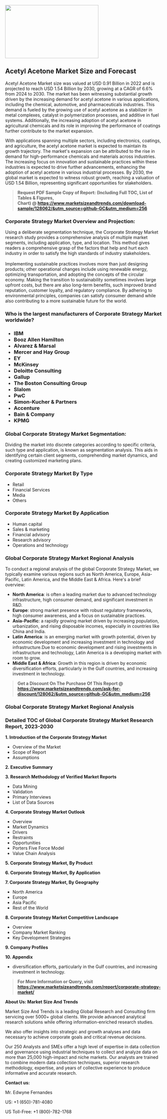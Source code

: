 <p><img class="alignnone size-medium wp-image-20088" src="https://ffe5etoiles.com/wp-content/uploads/2024/12/MST1-300x171.png" alt="" width="300" height="171" /></p><h2>Acetyl Acetone Market Size and Forecast</h2><p>Acetyl Acetone Market size was valued at USD 0.91 Billion in 2022 and is projected to reach USD 1.54 Billion by 2030, growing at a CAGR of 6.6% from 2024 to 2030. The market has been witnessing substantial growth driven by the increasing demand for acetyl acetone in various applications, including the chemical, automotive, and pharmaceuticals industries. This demand is fueled by the growing use of acetyl acetone as a stabilizer in metal complexes, catalyst in polymerization processes, and additive in fuel systems. Additionally, the increasing adoption of acetyl acetone in agricultural chemicals and its role in improving the performance of coatings further contribute to the market expansion.</p><p>With applications spanning multiple sectors, including electronics, coatings, and agriculture, the acetyl acetone market is expected to maintain its growth trajectory. The market's expansion can be attributed to the rise in demand for high-performance chemicals and materials across industries. The increasing focus on innovation and sustainable practices within these industries is expected to drive further advancements, enhancing the adoption of acetyl acetone in various industrial processes. By 2030, the global market is expected to witness robust growth, reaching a valuation of USD 1.54 Billion, representing significant opportunities for stakeholders.</p></p><blockquote id="" class=""><strong>Request PDF Sample Copy of Report: (Including Full TOC, List of Tables &amp; Figures, Chart)&nbsp;@&nbsp;<strong><a href="https://www.marketsizeandtrends.com/download-sample/128062/&utm_source=github-GC&utm_medium=256" target="_blank">https://www.marketsizeandtrends.com/download-sample/128062/&utm_source=github-GC&utm_medium=256</a></strong></strong></blockquote><h3 id="" class="">Corporate Strategy Market&nbsp;Overview and Projection:</h3><p id="" class="">Using a deliberate segmentation technique, the Corporate Strategy Market research study provides a comprehensive analysis of multiple market segments, including application, type, and location. This method gives readers a comprehensive grasp of the factors that help and hurt each industry in order to satisfy the high standards of industry stakeholders. <br /> <br />Implementing sustainable practices involves more than just designing products; other operational changes include using renewable energy, optimizing transportation, and adopting the concepts of the circular economy. Making the transition to sustainability sometimes involves large upfront costs, but there are also long-term benefits, such improved brand reputation, customer loyalty, and regulatory compliance. By adhering to environmental principles, companies can satisfy consumer demand while also contributing to a more sustainable future for the world.</p><h3 id="" class="">Who is the largest manufacturers of&nbsp;Corporate Strategy Market worldwide?</h3><h3 class=""><p><ul><li>IBM </li><li> Booz Allen Hamilton </li><li> Alvarez & Marsal </li><li> Mercer and Hay Group </li><li> EY </li><li> McKinsey </li><li> Deloitte Consulting </li><li> Gallup </li><li> The Boston Consulting Group </li><li> Slalom </li><li> PwC </li><li> Simon-Kucher & Partners </li><li> Accenture </li><li> Bain & Company </li><li> KPMG</li></ul></p></h3><h3 id="" class="">Global&nbsp;Corporate Strategy Market Segmentation:</h3><p id="" class="">Dividing the market into discrete categories according to specific criteria, such type and application, is known as segmentation analysis. This aids in identifying certain client segments, comprehending market dynamics, and creating customized marketing plans.</p><h3 id="" class="">Corporate Strategy Market&nbsp;By Type</h3><p><p><ul><li>Retail </li><li> Financial Services </li><li> Media </li><li> Others</p></li></ul></p></p><h3 id="" class="">Corporate Strategy Market&nbsp;By Application</h3><p class=""><p><ul><li>Human capital </li><li> Sales & marketing </li><li> Financial advisory </li><li> Research advisory </li><li> Operations and technology</li></ul></p></p><h3 id="" class="">Global Corporate Strategy Market Regional Analysis</h3><p id="" class="">To conduct a regional analysis of the global Corporate Strategy Market, we typically examine various regions such as North America, Europe, Asia-Pacific, Latin America, and the Middle East &amp; Africa. Here's a brief overview:</p><ul><li><strong>North America</strong>: is often a leading market due to advanced technology infrastructure, high consumer demand, and significant investment in R&amp;D.</li><li><strong>Europe</strong>: strong market presence with robust regulatory frameworks, high consumer awareness, and a focus on sustainable practices.</li><li><strong>Asia-Pacific</strong>: a rapidly growing market driven by increasing population, urbanization, and rising disposable incomes, especially in countries like China and India.</li><li><strong>Latin America</strong>: is an emerging market with growth potential, driven by economic development and increasing investment in technology and infrastructure.Due to economic development and rising investments in infrastructure and technology, Latin America is a developing market with room to grow.</li><li><strong>Middle East &amp; Africa</strong>: Growth in this region is driven by economic diversification efforts, particularly in the Gulf countries, and increasing investment in technology.</li></ul><blockquote id="" class=""><strong>Get a Discount On The Purchase Of This Report @ <strong><a href="https://www.marketsizeandtrends.com/ask-for-discount/128062/&utm_source=github-GC&utm_medium=256" target="_blank">https://www.marketsizeandtrends.com/ask-for-discount/128062/&utm_source=github-GC&utm_medium=256</a></strong></strong></blockquote><h3 id="" class="">Global Corporate Strategy Market Regional Analysis</h3><h3 id="" class="">Detailed TOC of Global Corporate Strategy Market Research Report, 2023-2030</h3><p id="" class=""><strong>1. Introduction of the Corporate Strategy Market</strong></p><ul><li>Overview of the Market</li><li>Scope of Report</li><li>Assumptions</li></ul><p id="" class=""><strong>2. Executive Summary</strong></p><p id="" class=""><strong>3. Research Methodology of Verified Market Reports</strong></p><ul><li>Data Mining</li><li>Validation</li><li>Primary Interviews</li><li>List of Data Sources</li></ul><p id="" class=""><strong>4. Corporate Strategy Market Outlook</strong></p><ul><li>Overview</li><li>Market Dynamics</li><li>Drivers</li><li>Restraints</li><li>Opportunities</li><li>Porters Five Force Model</li><li>Value Chain Analysis</li></ul><p id="" class=""><strong>5. Corporate Strategy Market, By Product</strong></p><p id="" class=""><strong>6. Corporate Strategy Market, By Application</strong></p><p id="" class=""><strong>7. Corporate Strategy Market, By Geography</strong></p><ul><li>North America</li><li>Europe</li><li>Asia Pacific</li><li>Rest of the World</li></ul><p id="" class=""><strong>8. Corporate Strategy Market Competitive Landscape</strong></p><ul><li>Overview</li><li>Company Market Ranking</li><li>Key Development Strategies</li></ul><p id="" class=""><strong>9. Company Profiles</strong></p><p id="" class=""><strong>10. Appendix</strong></p><ul><li>diversification efforts, particularly in the Gulf countries, and increasing investment in technology.</li></ul><blockquote id="" class=""><strong>For More Information or Query, visit <strong><strong><a href="https://www.marketsizeandtrends.com/report/corporate-strategy-market/" target="_blank">https://www.marketsizeandtrends.com/report/corporate-strategy-market/</a></strong></strong></strong></blockquote><p id="" class=""><strong>About Us: Market Size And Trends</strong></p><p id="" class="">Market Size And Trends is a leading Global Research and Consulting firm servicing over 5000+ global clients. We provide advanced analytical research solutions while offering information-enriched research studies.</p><p id="" class="">We also offer insights into strategic and growth analyses and data necessary to achieve corporate goals and critical revenue decisions.</p><p id="" class="">Our 250 Analysts and SMEs offer a high level of expertise in data collection and governance using industrial techniques to collect and analyze data on more than 25,000 high-impact and niche markets. Our analysts are trained to combine modern data collection techniques, superior research methodology, expertise, and years of collective experience to produce informative and accurate research.</p><p id="" class=""><strong>Contact us:</strong></p><p id="" class="">Mr. Edwyne Fernandes</p><p id="" class="">US: +1 (650)-781-4080</p><p id="" class="">US Toll-Free: +1 (800)-782-1768</p>

